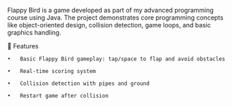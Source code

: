 Flappy Bird is a game developed as part of my advanced programming course using Java. The project demonstrates core programming concepts like object-oriented design, collision detection, game loops, and basic graphics handling.

🚀 Features

	•	Basic Flappy Bird gameplay: tap/space to flap and avoid obstacles
 
	•	Real-time scoring system
 
	•	Collision detection with pipes and ground
 
	•	Restart game after collision

 

